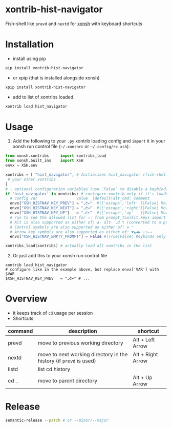 # xontrib-hist-navigator

Fish-shell like `prevd` and `nextd` for [xonsh](https://github.com/xonsh/xonsh/) with keyboard shortcuts

# Installation

- install using pip
```sh
pip install xontrib-hist-navigator
```

- or xpip (that is installed alongside xonsh)

```sh
xpip install xontrib-hist-navigator
```

- add to list of xontribs loaded.

```sh
xontrib load hist_navigator
```

# Usage

1. Add the following to your `.py` xontrib loading config and `import` it in your xonsh run control file (`~/.xonshrc` or `~/.config/rc.xsh`):
```py
from xonsh.xontribs 	import xontribs_load
from xonsh.built_ins	import XSH
envx = XSH.env

xontribs = [ "hist_navigator", # Initializes hist_navigator (fish-shell-like dir history navigation)
 # your other xontribs
]
# ↓ optional configuration variables (use `False` to disable a keybind)
if 'hist_navigator' in xontribs: # configure xontrib only if it's loaded
  # config var                 value  |default|alt_cmd¦ comment
  envx["XSH_HISTNAV_KEY_PREV"] = "⎇←"  #|['escape','left' ]|False¦ Move to the previous working directory
  envx["XSH_HISTNAV_KEY_NEXT"] = "⎇→"  #|['escape','right']|False¦ Move to the next working directory in the history (if 'prevd' was used)
  envx["XSH_HISTNAV_KEY_UP"]   = "⎇↑"  #|['escape','up'   ]|False¦ Move to the parent directory
  # run to see the allowed list for ↑: from prompt_toolkit.keys import ALL_KEYS; print(ALL_KEYS)
  # Alt is also supported as either of: a- alt- ⎇ ⌥ (converted to a prefix 'escape')
  # Control symbols are also supported as either of: ⎈ ⌃
  # Arrow key symbols are also supported as either of: ▼▲◀▶ ↓↑←→
  envx["XSH_HISTNAV_EMPTY_PROMPT"] = False #|True|False¦ Keybinds only work in an empty prompt

xontribs_load(xontribs) # actually load all xontribs in the list
```

2. Or just add this to your xonsh run control file
```xsh
xontrib load hist_navigator
# configure like in the example above, but replace envx['VAR'] with $VAR
$XSH_HISTNAV_KEY_PREV	= "⎇←" # ...
```

# Overview

- it keeps track of `cd` usage per session
- Shortcuts

| command | description                                                        | shortcut          |
| ------- | ------------------------------------------------------------------ | ----------------- |
| prevd   | move to previous working directory                                 | Alt + Left Arrow  |
| nextd   | move to next working directory in the history (if `prevd` is used) | Alt + Right Arrow |
| listd   | list cd history                                                    |                   |
| cd ..   | move to parent directory                                           | Alt + Up Arrow    |

# Release

```sh
semantic-release --patch # or --minor/--major
```
